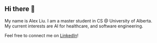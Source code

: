 ## Hi there 👋

My name is Alex Liu. I am a master student in CS @ University of Alberta. My current interests are AI for healthcare, and software engineering. 

Feel free to connect me on [LinkedIn](https://www.linkedin.com/in/alex-liu-a4b3871a3/)!
